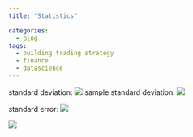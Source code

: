 ```yaml
---
title: "Statistics"

categories:
  - blog
tags:
  - building trading strategy
  - finance
  - datascience
---
```


standard deviation: <img src="https://render.githubusercontent.com/render/math?math=\sqrt{\frac{\Sigma (x-\overline{\rm x})^2}{n}}">
sample standard deviation: <img src="https://render.githubusercontent.com/render/math?math=\sqrt{\frac{\Sigma (x-\overline{\rm x})^2}{n-1}}">

standard error: <img src="https://render.githubusercontent.com/render/math?math=\frac {sample%20 standard%20 deviation}{\sqrt{n}} ">

<img src="https://render.githubusercontent.com/render/math?math=e^{i%20\pi}%20=%20-1">
